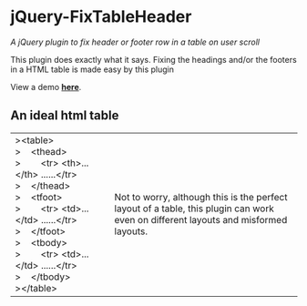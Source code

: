 # jQuery-FixTableHeader
_A jQuery plugin to fix header or footer row in a table on user scroll_

This plugin does exactly what it says. Fixing the headings and/or the footers in a HTML table is made easy by this plugin

View a demo **<a href='#'>here</a></h4>**.

## An ideal html table
<table><tr><td>
>&lt;table&gt;<br/>
>&nbsp;&nbsp;&nbsp;&nbsp;&lt;thead&gt;<br/>
>&nbsp;&nbsp;&nbsp;&nbsp;&nbsp;&nbsp;&nbsp;&nbsp;&lt;tr&gt;&nbsp;&lt;th&gt;...&lt;/th&gt;&nbsp;......&lt;/tr&gt;<br/>
>&nbsp;&nbsp;&nbsp;&nbsp;&lt;/thead&gt;<br/>
>&nbsp;&nbsp;&nbsp;&nbsp;&lt;tfoot&gt;<br/>
>&nbsp;&nbsp;&nbsp;&nbsp;&nbsp;&nbsp;&nbsp;&nbsp;&lt;tr&gt;&nbsp;&lt;td&gt;...&lt;/td&gt;&nbsp;......&lt;/tr&gt;<br/>
>&nbsp;&nbsp;&nbsp;&nbsp;&lt;/tfoot&gt;<br/>
>&nbsp;&nbsp;&nbsp;&nbsp;&lt;tbody&gt;<br/>
>&nbsp;&nbsp;&nbsp;&nbsp;&nbsp;&nbsp;&nbsp;&nbsp;&lt;tr&gt;&nbsp;&lt;td&gt;...&lt;/td&gt;&nbsp;......&lt;/tr&gt;<br/>
>&nbsp;&nbsp;&nbsp;&nbsp;&lt;/tbody&gt;<br/>
>&lt;/table&gt;
</td><td>
Not to worry, although this is the perfect layout of a table, this plugin can work even on different layouts and misformed layouts.
</td>
</tr>
</table>
